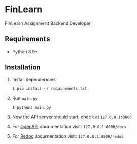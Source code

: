 # FinLearn
 FinLearn Assignment Backend Developer

## Requirements

* Python 3.9+

## Installation

1. Install dependencies
    <div class="termy">
    
    ```console
    $ pip install -r requirements.txt
    ```
    
    </div>

2. Run `main.py`
    <div class="termy">
    
    ```console
    $ python3 main.py
    ```
    
    </div>

3. Now the API server should start, check at `127.0.0.1:8000` 
4. For <a href="https://swagger.io/specification/" class="external-link" target="_blank">OpenAPI</a> documentation  visit: `127.0.0.1:8000/docs`
5. For <a href="https://github.com/Redocly/redoc" class="external-link" target="_blank">Redoc</a> documentation  visit: `127.0.0.1:8000/redoc`

